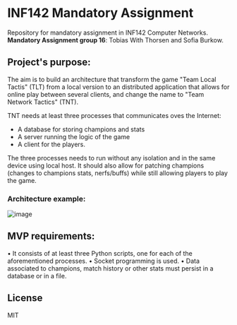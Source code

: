 # INF142 Mandatory Assignment
Repository for mandatory assignment in INF142 Computer Networks.
**Mandatory Assignment group 16**: Tobias With Thorsen and Sofia Burkow.

## Project's purpose:
The aim is to build an architecture that transform the game "Team Local Tactis" (TLT) from a local version to an distributed application that allows for online play between several clients, and change the name to "Team Network Tactics" (TNT).

TNT needs at least three processes that communicates oves the Internet:
  - A database for storing champions and stats
  - A server running the logic of the game
  - A client for the players.

The three processes needs to run without any isolation and in the same device using local host. It should also allow for patching champions (changes to champions stats, nerfs/buffs) while still allowing players to play the game. 

### Architecture example:
![image](https://user-images.githubusercontent.com/92455258/155109250-83c2bc00-acda-43cf-8104-037e5b1c1dac.png)


## MVP requirements:
  • It consists of at least three Python scripts, one for each of the aforementioned
    processes.
  • Socket programming is used.
  • Data associated to champions, match history or other stats must persist in a database
    or in a file.


## License

MIT
